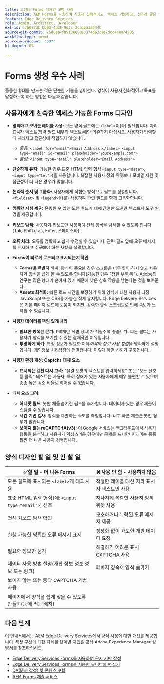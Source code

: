 ```yaml
---
title: 고성능 Forms 디자인 모범 사례
description: AEM Forms을 사용하여 사용자 친화적이고, 액세스 가능하고, 성과가 좋은 양식을 만드는 데 필요한 필수 모범 사례에 대해 알아봅니다. 데이터 품질, 사용자 경험 및 제출 성공률을 개선합니다.
feature: Edge Delivery Services
role: Admin, Architect, Developer
exl-id: 67b6873b-bb93-4d38-963c-2ca65a1a644b
source-git-commit: 75d8ea4f0913e690e3374d62c6e7dcc44ea74205
workflow-type: tm+mt
source-wordcount: '597'
ht-degree: 0%

---
```


# Forms 생성 우수 사례

훌륭한 형태를 만드는 것은 단순한 기술을 넘어선다. 양식이 사용자 친화적이고 목표를 달성하도록 하는 방법은 다음과 같습니다.

## 사용자에게 친숙한 액세스 가능한 Forms 디자인

* **명확하고 보이는 레이블 사용:** 모든 양식 필드에는 `<label>`이(가) 필요합니다. 자리 표시자 텍스트(입력 필드 내부의 텍스트)에만 의존하지 마십시오. 사용자가 입력할 때 사라지고 접근성에 적합하지 않습니다.
   * *좋음:* `<label for="email">Email Address:</label> <input type="email" id="email" placeholder="you@example.com">`
   * *불량:* `<input type="email" placeholder="Email Address">`
* **단순하게 유지:** 가능한 경우 표준 HTML 입력 형식(`<input type="date">`, `<input type="tel">`)을 사용합니다. 복잡한 사용자 정의 위젯보다 모바일 지원 및 접근성이 더 나은 경우가 많습니다.
* **논리적 순서 및 그룹화:** 사용자에게 적합한 방식으로 필드를 정렬합니다. `<fieldset>` 및 `<legend>`을(를) 사용하여 관련 필드를 함께 그룹화합니다.
* **명확한 지침 제공:** 혼동될 수 있는 모든 필드에 대해 간결한 도움말 텍스트나 도구 설명을 제공합니다.
* **키보드 탐색:** 사용자가 키보드만 사용하여 전체 양식을 탐색할 수 있도록 합니다(Tab, Shift+Tab, Enter, 스페이스바).
* **오류 처리:** 오류를 명확하고 쉽게 수정할 수 있습니다. 관련 필드 옆에 오류 메시지를 표시하고 수정해야 하는 사항을 설명합니다.

* **Forms이 빠르게 로드되고 표시되는지 확인**

   * **Forms을 특별히 배치:** 양식이 중요한 경우 스크롤을 너무 많이 하지 않고 사용자가 양식을 쉽게 볼 수 있도록 합니다(가능한 경우 &quot;접힌 부분 위&quot;). Adobe의 연구는 많은 형태가 숨겨져 있기 때문에 낮은 상호 작용을 받는다는 것을 보여준다.
   * **Assets 최적화:** 빠른 로드 시간을 보장하기 위해 양식에 대한 사용자 지정 JavaScript 또는 CSS를 가능한 작게 유지합니다. Edge Delivery Services은 기본 페이지 로드에 도움이 되지만, 강력한 양식 스크립트로 인해 속도가 느려질 수 있습니다.

* **사용자 데이터를 책임 있게 처리**
   * **필요한 항목만 묻기:** PII(개인 식별 정보)가 적을수록 좋습니다. 모든 필드는 사용자가 양식을 포기할 수 있는 잠재적인 이유입니다.
   * **투명하게 하기:** 특정 정보가 필요한 이유&#x200B;*이유*&#x200B;와 *정보 사용 방법*&#x200B;을 명확하게 설명합니다. 개인정보 처리방침에 연결합니다. 이렇게 하면 신뢰가 구축됩니다.

* **사용자 환경 개선: Captcha 대체 요소**

   * **표시되는 캡션 다시 고려:** &quot;물결 모양의 텍스트를 입력하세요&quot; 또는 &quot;모든 신호등 클릭&quot; 테스트는 사용자, 특히 장애가 있는 사용자에게 매우 불편할 수 있으며 종종 높은 감소 비율로 이어질 수 있습니다.

* **대체 요소 고려:**
   * **허니팟 필드:** 봇만 채울 숨겨진 필드를 추가합니다. 데이터가 있는 경우 제출이 스팸일 수 있습니다.
   * **시간 기반 검사:** 양식을 제출하는 속도를 측정합니다. 너무 빠른 제출은 봇인 경우가 많습니다.
   * **보이지 않는 reCAPTCHA(v3):** 이 Google 서비스는 백그라운드에서 사용자 행동을 분석하고 사용자가 의심스러운 경우에만 문제를 표시합니다. 이는 종종 훨씬 더 나은 사용자 경험입니다.

## 양식 디자인 할 일 및 안 할 일

| ✅할 일 - 더 나은 Forms | ❌ 사용 안 함 - 사용하지 않음 |
|----------------------------------------------------------------------|------------------------------------------------------------------|
| 모든 필드에 표시되는 `<label>`개 태그 사용 | 적절한 레이블 대신 자리 표시자 텍스트만 사용 |
| 표준 HTML 입력 형식(예: `<input type="email">`) 선호 | 지나치게 복잡한 사용자 정의 위젯 사용 |
| 전체 키보드 탐색 확인 | 모호하거나 누락된 오류 메시지 제공 |
| 실행 가능한 명확한 오류 메시지 표시 | 정당화 없이 과도한 개인 데이터 요청 |
| 필요한 정보만 묻기 | 해결하기 어려운 표시 CAPTCHA 사용 |
| 데이터 사용 방법 설명(개인 정보 정보 정보 또는 링크) | 페이지 깊숙이 양식 숨기기 |
| 보이지 않는 또는 동작 CAPTCHA 기법 사용 |                                                                  |
| 페이지에서 양식을 쉽게 찾을 수 있도록 만들기(눈에 띄는 배치) |                                                                  |


## 다음 단계

이 안내서에서는 AEM Edge Delivery Services에서 양식 사용에 대한 개요를 제공합니다. 특정 구성에 대한 자세한 단계별 지침은 공식 Adobe Experience Manager 설명서를 참조하십시오.

* [Edge Delivery Services Forms을 사용하여 문서 기반 작성](/help/edge/docs/forms/tutorial.md)
* [Edge Delivery Services Forms을 사용한 유니버설 편집기](/help/edge/docs/forms/universal-editor/overview-universal-editor-for-edge-delivery-services-for-forms.md)
* [DA(문서 작성) 및 콘텐츠 포함](https://www.aem.live/developer/da-tutorial)
* [AEM Forms 제출 서비스](/help/edge/docs/forms/configure-submission-action-for-eds-forms.md)

